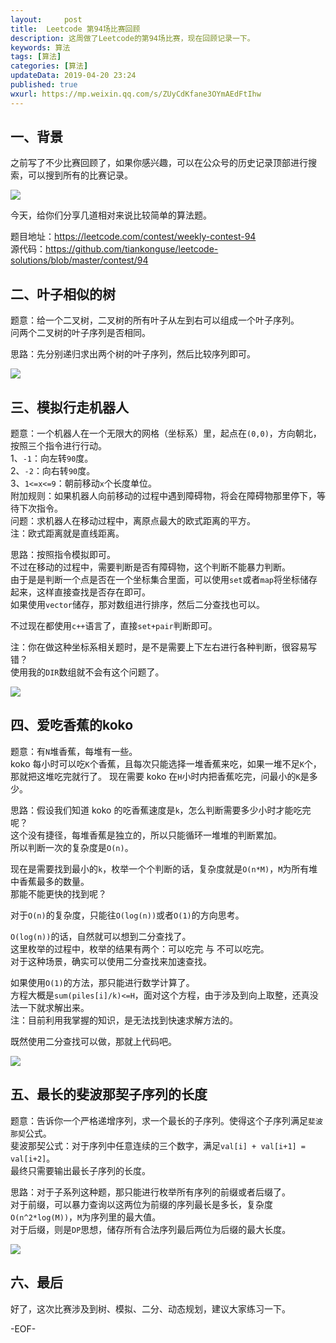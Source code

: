 ```yaml
---   
layout:     post  
title:  Leetcode 第94场比赛回顾  
description: 这周做了Leetcode的第94场比赛，现在回顾记录一下。    
keywords: 算法  
tags: [算法]    
categories: [算法]  
updateData: 2019-04-20 23:24   
published: true 
wxurl: https://mp.weixin.qq.com/s/ZUyCdKfane3OYmAEdFtIhw  
---  
```



## 一、背景  


之前写了不少比赛回顾了，如果你感兴趣，可以在公众号的历史记录顶部进行搜索，可以搜到所有的比赛记录。  


![](http://res2019.tiankonguse.com/images/2019/04/20/leetcode-contest-94-001.png)  


今天，给你们分享几道相对来说比较简单的算法题。  


题目地址：https://leetcode.com/contest/weekly-contest-94  
源代码：https://github.com/tiankonguse/leetcode-solutions/blob/master/contest/94  


## 二、叶子相似的树  


题意：给一个二叉树，二叉树的所有叶子从左到右可以组成一个叶子序列。  
问两个二叉树的叶子序列是否相同。  


思路：先分别递归求出两个树的叶子序列，然后比较序列即可。  


![](http://res2019.tiankonguse.com/images/2019/04/20/leetcode-contest-94-002.png)  


## 三、模拟行走机器人  


题意：一个机器人在一个无限大的网格（坐标系）里，起点在`(0,0)`，方向朝北，按照三个指令进行行动。  
1、`-1`：向左转`90`度。  
2、`-2`：向右转`90`度。  
3、`1<=x<=9`：朝前移动`x`个长度单位。  
附加规则：如果机器人向前移动的过程中遇到障碍物，将会在障碍物那里停下，等待下次指令。  
问题：求机器人在移动过程中，离原点最大的欧式距离的平方。  
注：欧式距离就是直线距离。  


思路：按照指令模拟即可。  
不过在移动的过程中，需要判断是否有障碍物，这个判断不能暴力判断。  
由于是是判断一个点是否在一个坐标集合里面，可以使用`set`或者`map`将坐标储存起来，这样直接查找是否存在即可。  
如果使用`vector`储存，那对数组进行排序，然后二分查找也可以。  


不过现在都使用`c++`语言了，直接`set+pair`判断即可。  


注：你在做这种坐标系相关题时，是不是需要上下左右进行各种判断，很容易写错？  
使用我的`DIR`数组就不会有这个问题了。  


![](http://res2019.tiankonguse.com/images/2019/04/20/leetcode-contest-94-003.png)  


## 四、爱吃香蕉的koko  


题意：有`N`堆香蕉，每堆有一些。  
koko 每小时可以吃`K`个香蕉，且每次只能选择一堆香蕉来吃，如果一堆不足`K`个，那就把这堆吃完就行了。
现在需要 koko 在`H`小时内把香蕉吃完，问最小的`K`是多少。  


思路：假设我们知道 koko 的吃香蕉速度是`k`，怎么判断需要多少小时才能吃完呢？  
这个没有捷径，每堆香蕉是独立的，所以只能循环一堆堆的判断累加。  
所以判断一次的复杂度是`O(n)`。  


现在是需要找到最小的`k`，枚举一个个判断的话，复杂度就是`O(n*M)`，`M`为所有堆中香蕉最多的数量。    
那能不能更快的找到呢？  


对于`O(n)`的复杂度，只能往`O(log(n))`或者`O(1)`的方向思考。  


`O(log(n))`的话，自然就可以想到二分查找了。  
这里枚举的过程中，枚举的结果有两个：可以吃完 与 不可以吃完。  
对于这种场景，确实可以使用二分查找来加速查找。  


如果使用`O(1)`的方法，那只能进行数学计算了。  
方程大概是`sum(piles[i]/k)<=H`，面对这个方程，由于涉及到向上取整，还真没法一下就求解出来。  
注：目前利用我掌握的知识，是无法找到快速求解方法的。  


既然使用二分查找可以做，那就上代码吧。  


![](http://res2019.tiankonguse.com/images/2019/04/20/leetcode-contest-94-004.png)  


## 五、最长的斐波那契子序列的长度  


题意：告诉你一个严格递增序列，求一个最长的子序列。使得这个子序列满足`斐波那契`公式。  
斐波那契公式：对于序列中任意连续的三个数字，满足`val[i] + val[i+1] = val[i+2]`。  
最终只需要输出最长子序列的长度。  


思路：对于子系列这种题，那只能进行枚举所有序列的前缀或者后缀了。  
对于前缀，可以暴力查询以这两位为前缀的序列最长是多长，复杂度`O(n^2*log(M))`，`M`为序列里的最大值。  
对于后缀，则是`DP`思想，储存所有合法序列最后两位为后缀的最大长度。  


![](http://res2019.tiankonguse.com/images/2019/04/20/leetcode-contest-94-005.png)  


## 六、最后  


好了，这次比赛涉及到树、模拟、二分、动态规划，建议大家练习一下。  


-EOF-  


